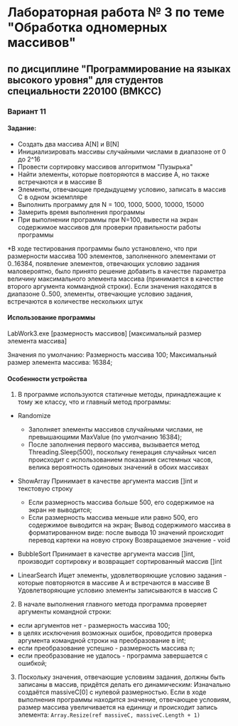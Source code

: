 # Лабораторная работа № 3 по теме "Обработка одномерных массивов"

## по дисциплине "Программирование на языках высокого уровня" для студентов специальности 220100 (ВМКСС)

### Вариант 11


#### Задание:

- Создать два массива A[N] и B[N]
- Инициализировать массивы случайными числами в диапазоне от 0 до 2^16
- Провести сортировку массивов алгоритмом "Пузырька"
- Найти элементы, которые повторяются в массиве A, но также встречаются и в массиве B
- Элементы, отвечающие предыдущему условию, записать в массив C в одном экземпляре
- Выполнить программу для N = 100, 1000, 5000, 10000, 15000 
- Замерить время выполнения программы
- При выполнении программы при N=100, вывести на экран содержимое массивов для проверки правильности работы программы

*В ходе тестирования программы было установлено, что при размерности массива 100 элементов, заполненного элементами от 0..16384, появление элементов, отвечающих условию задания маловероятно, было принято решение добавить в качестве параметра величину максимального элемента массива (принимается в качестве второго аргумента коммандной строки). Если значения находятся в диапазоне 0..500, элементы, отвечающие условию задания, встречаются в количестве нескольких штук

#### Использование программы
LabWork3.exe [размерность массивов] [максимальный размер элемента массива]

Значения по умолчанию: Размерность массива 100;
                       Максимальный размер элемента массива: 16384;

#### Особенности устройства
1. В программе используются статичные методы, принадлежащие к тому же классу, что и главный метод программы:

* Randomize
  * Заполняет элементы массивов случайными числами, не превышающими MaxValue (по умолчанию 16384);
  * После заполнения первого массива, вызывается метод Threading.Sleep(500), поскольку генерация случайных чисел
происходит с использованием показания системных часов, велика вероятность одиновых значений в обоих массивах

* ShowArray
Принимает в качестве аргумента массив []int и текстовую строку
  * Если размерность массива больше 500, его содержимое на экран не выводится;
  * Если размерность массива меньше или равно 500, его содержимое выводится на экран;
Вывод содержимого массива в форматированном виде: после вывода 10 значений происходит перевод картеки на новую строку
Возвращаемое значение - void

* BubbleSort
Принимает в качестве аргумента массив []int, производит сортировку и возвращает сортированный массив []int

* LinearSearch
Ищет элементы, удовлетворяющие условию задания - которые повторяются в массиве A и встречаются в массиве B
Удовлетворяющие условию элементы записываются в массив С

2. В начале выполнения главного метода программа проверяет аргументы командной строки:
- если аргументов нет - размерность массива 100;
- в целях исключения возможных ошибок, проводится проверка аргумента командной строки на преобразование в int;
- если преобразование успешно - размерность массива n;
- если преобразование не удалось - программа завершается с ошибкой;

3. Поскольку значения, отвечающие условиям задания, должны быть записаны в массив, придётся делать его динамическим:
Изначально создаётся massiveC[0] с нулевой размерностью.
Если в ходе выполнения программы находится значение, отвечающее условиям, размер массива увеличивается на единицу и происходит
запись элемента:
```Array.Resize(ref massiveC, massiveC.Length + 1)```
